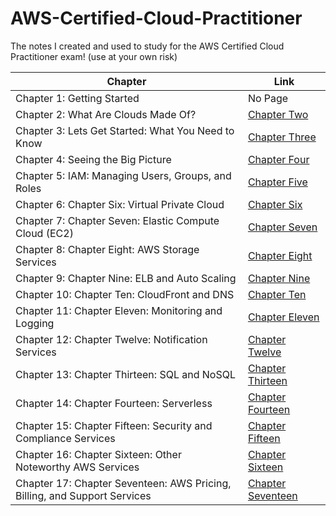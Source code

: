 # AWS-Certified-Cloud-Practitioner
The notes I created and used to study for the AWS Certified Cloud Practitioner exam! (use at your own risk)

| Chapter      | Link |
| ----------- | ----------- |
| Chapter 1: Getting Started      | No Page       |
| Chapter 2: What Are Clouds Made Of?   | [Chapter Two](./Chapters/Chapter%20Two.md) |
| Chapter 3: Lets Get Started: What You Need to Know   | [Chapter Three](./Chapters/Chapter%20Three.md) |
| Chapter 4: Seeing the Big Picture   | [Chapter Four](./Chapters/Chapter%20Four.md) |
| Chapter 5: IAM: Managing Users, Groups, and Roles   | [Chapter Five](./Chapters/Chapter%20Five.md) |
| Chapter 6: Chapter Six: Virtual Private Cloud   | [Chapter Six](./Chapters/Chapter%20Six.md) |
| Chapter 7: Chapter Seven: Elastic Compute Cloud (EC2)   | [Chapter Seven](./Chapters/Chapter%20Seven.md) |
| Chapter 8: Chapter Eight: AWS Storage Services   | [Chapter Eight](./Chapters/Chapter%20Eight.md) |
| Chapter 9: Chapter Nine: ELB and Auto Scaling   | [Chapter Nine](./Chapters/Chapter%20Nine.md) |
| Chapter 10: Chapter Ten: CloudFront and DNS   | [Chapter Ten](./Chapters/Chapter%20Ten.md) |
| Chapter 11: Chapter Eleven: Monitoring and Logging   | [Chapter Eleven](./Chapters/Chapter%20Eleven.md) |
| Chapter 12: Chapter Twelve: Notification Services   | [Chapter Twelve](./Chapters/Chapter%20Twelve.md) |
| Chapter 13: Chapter Thirteen: SQL and NoSQL   | [Chapter Thirteen](./Chapters/Chapter%20Thirteen.md) |
| Chapter 14: Chapter Fourteen: Serverless   | [Chapter Fourteen](./Chapters/Chapter%20Fourteen.md) |
| Chapter 15: Chapter Fifteen: Security and Compliance Services   | [Chapter Fifteen](./Chapters/Chapter%20Fifteen.md) |
| Chapter 16: Chapter Sixteen: Other Noteworthy AWS Services   | [Chapter Sixteen](./Chapters/Chapter%20Sixteen.md) |
| Chapter 17: Chapter Seventeen: AWS Pricing, Billing, and Support Services   | [Chapter Seventeen](./Chapters/Chapter%20Seventeen.md) |